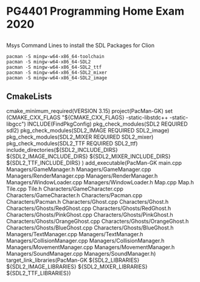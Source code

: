# PG4401 Programming Home Exam 2020

##
Msys Command Lines to install the SDL Packages for Clion
~~~~
pacman -S mingw-w64-x86_64-toolchain
pacman -S mingw-w64-x86_64-SDL2
pacman -S mingw-w64-x86_64-SDL2_ttf
pacman -S mingw-w64-x86_64-SDL2_mixer
pacman -S mingw-w64-x86_64-SDL2_image
~~~~

## CmakeLists
cmake_minimum_required(VERSION 3.15)
project(PacMan-GK)
set (CMAKE_CXX_FLAGS "${CMAKE_CXX_FLAGS} -static-libstdc++ -static-libgcc")
INCLUDE(FindPkgConfig)
pkg_check_modules(SDL2 REQUIRED sdl2)
pkg_check_modules(SDL2_IMAGE REQUIRED SDL2_image)
pkg_check_modules(SDL2_MIXER REQUIRED SDL2_mixer)
pkg_check_modules(SDL2_TTF REQUIRED SDL2_ttf)
include_directories(${SDL2_INCLUDE_DIRS}  ${SDL2_IMAGE_INCLUDE_DIRS} ${SDL2_MIXER_INCLUDE_DIRS} ${SDL2_TTF_INCLUDE_DIRS}  )
add_executable(PacMan-GK main.cpp Managers/GameManager.h Managers/GameManager.cpp Managers/RenderManager.cpp Managers/RenderManager.h 
Managers/WindowLoader.cpp Managers/WindowLoader.h Map.cpp Map.h Tile.cpp Tile.h Characters/GameCharacter.cpp Characters/GameCharacter.h Characters/Pacman.cpp Characters/Pacman.h 
Characters/Ghost.cpp Characters/Ghost.h Characters/Ghosts/RedGhost.cpp Characters/Ghosts/RedGhost.h Characters/Ghosts/PinkGhost.cpp Characters/Ghosts/PinkGhost.h 
Characters/Ghosts/OrangeGhost.cpp Characters/Ghosts/OrangeGhost.h Characters/Ghosts/BlueGhost.cpp Characters/Ghosts/BlueGhost.h Managers/TextManager.cpp Managers/TextManager.h 
Managers/CollisionManager.cpp Managers/CollisionManager.h Managers/MovementManager.cpp Managers/MovementManager.h Managers/SoundManager.cpp Managers/SoundManager.h)
target_link_libraries(PacMan-GK ${SDL2_LIBRARIES} ${SDL2_IMAGE_LIBRARIES}  ${SDL2_MIXER_LIBRARIES} ${SDL2_TTF_LIBRARIES})
